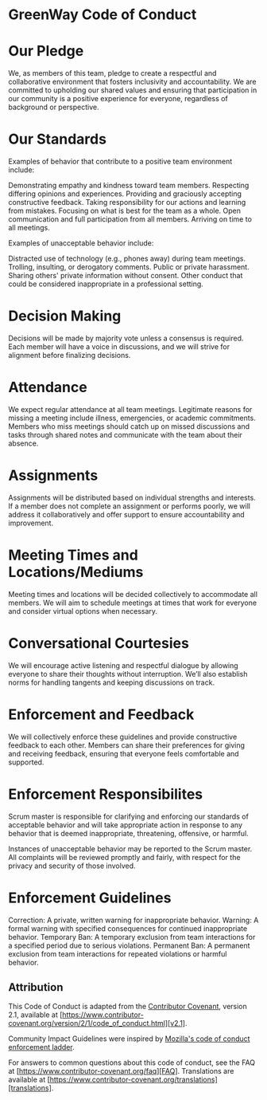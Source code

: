 # GreenWay Code of Conduct

# Our Pledge
We, as members of this team, pledge to create a respectful and collaborative environment that fosters 
inclusivity and accountability. We are committed to upholding our shared values and ensuring that participation 
in our community is a positive experience for everyone, regardless of background or perspective.


# Our Standards
Examples of behavior that contribute to a positive team environment include:

Demonstrating empathy and kindness toward team members.
Respecting differing opinions and experiences.
Providing and graciously accepting constructive feedback.
Taking responsibility for our actions and learning from mistakes.
Focusing on what is best for the team as a whole.
Open communication and full participation from all members.
Arriving on time to all meetings.


Examples of unacceptable behavior include:

Distracted use of technology (e.g., phones away) during team meetings.
Trolling, insulting, or derogatory comments.
Public or private harassment.
Sharing others' private information without consent.
Other conduct that could be considered inappropriate in a professional setting.

# Decision Making
Decisions will be made by majority vote unless a consensus is required. Each 
member will have a voice in discussions, and we will strive for alignment before 
finalizing decisions.

# Attendance
We expect regular attendance at all team meetings. Legitimate reasons for missing 
a meeting include illness, emergencies, or academic commitments. Members who miss 
meetings should catch up on missed discussions and tasks through shared notes and 
communicate with the team about their absence.

# Assignments
Assignments will be distributed based on individual strengths and interests. If 
a member does not complete an assignment or performs poorly, we will address it 
collaboratively and offer support to ensure accountability and improvement.

# Meeting Times and Locations/Mediums
Meeting times and locations will be decided collectively to accommodate all members. 
We will aim to schedule meetings at times that work for everyone and consider virtual 
options when necessary.

# Conversational Courtesies
We will encourage active listening and respectful dialogue by allowing everyone to share 
their thoughts without interruption. We’ll also establish norms for handling tangents and 
keeping discussions on track.

# Enforcement and Feedback
We will collectively enforce these guidelines and provide constructive feedback to each other. 
Members can share their preferences for giving and receiving feedback, ensuring that everyone 
feels comfortable and supported.

# Enforcement Responsibilites
Scrum master is responsible for clarifying and enforcing our standards of acceptable behavior 
and will take appropriate action in response to any behavior that is deemed inappropriate, 
threatening, offensive, or harmful.

Instances of unacceptable behavior may be reported to the Scrum master. All complaints will be 
reviewed promptly and fairly, with respect for the privacy and security of those involved.

# Enforcement Guidelines
Correction: A private, written warning for inappropriate behavior.
Warning: A formal warning with specified consequences for continued inappropriate behavior.
Temporary Ban: A temporary exclusion from team interactions for a specified period due to serious violations.
Permanent Ban: A permanent exclusion from team interactions for repeated violations or harmful behavior.

## Attribution

This Code of Conduct is adapted from the [Contributor Covenant][homepage],
version 2.1, available at
[https://www.contributor-covenant.org/version/2/1/code_of_conduct.html][v2.1].

Community Impact Guidelines were inspired by
[Mozilla's code of conduct enforcement ladder][Mozilla CoC].

For answers to common questions about this code of conduct, see the FAQ at
[https://www.contributor-covenant.org/faq][FAQ]. Translations are available at
[https://www.contributor-covenant.org/translations][translations].

[homepage]: https://www.contributor-covenant.org
[v2.1]: https://www.contributor-covenant.org/version/2/1/code_of_conduct.html
[Mozilla CoC]: https://github.com/mozilla/diversity
[FAQ]: https://www.contributor-covenant.org/faq
[translations]: https://www.contributor-covenant.org/translations
